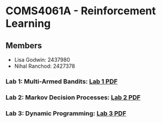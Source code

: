 # COMS4061A - Reinforcement Learning

## Members
- Lisa Godwin: 2437980
- Nihal Ranchod: 2427378

### Lab 1: Multi-Armed Bandits: [Lab 1 PDF](./Lab%201/Lab_1.pdf)


### Lab 2: Markov Decision Processes: [Lab 2 PDF](./Lab%202/Lab%202%20-%20MDP.pdf)


### Lab 3: Dynamic Programming: [Lab 3 PDF](./Lab%203%20-%20Dynamic%20Programming/Lab%203.pdf)